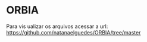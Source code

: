 # ORBIA

Para vis ualizar os arquivos acessar a url: https://github.com/natanaelguedes/ORBIA/tree/master

